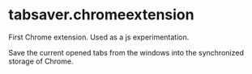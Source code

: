 tabsaver.chromeextension
========================

First Chrome extension. Used as a js experimentation.  

Save the current opened tabs from the windows into the synchronized storage
of Chrome.

